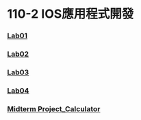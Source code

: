 # 110-2 IOS應用程式開發

### [Lab01](./Lab01)

### [Lab02](./Lab02)

### [Lab03](./Lab03)

### [Lab04](./Lab04)

### [Midterm Project_Calculator](./midProject_Calculator)